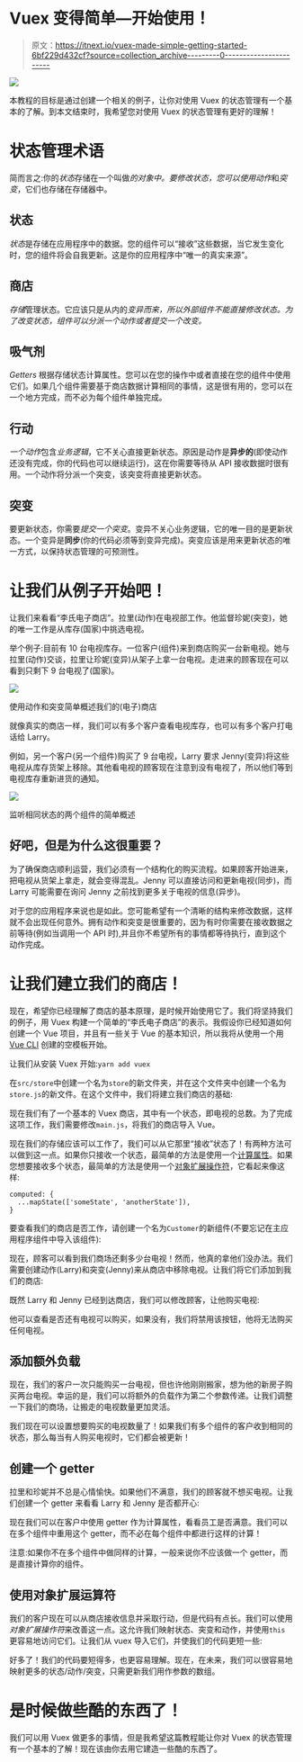 # Vuex 变得简单—开始使用！

> 原文：<https://itnext.io/vuex-made-simple-getting-started-6bf229d432cf?source=collection_archive---------0----------------------->

![](img/e37232974adc3bf1beacac346f3e9383.png)

本教程的目标是通过创建一个相关的例子，让你对使用 Vuex 的状态管理有一个基本的了解。到本文结束时，我希望您对使用 Vuex 的状态管理有更好的理解！

# 状态管理术语

简而言之:你的*状态*存储在一个叫做*的对象中。*要修改状态，您可以使用*动作*和*突变*，它们也存储在存储器中。

## 状态

*状态*是存储在应用程序中的数据。您的组件可以“接收”这些数据，当它发生变化时，您的组件将会自我更新。这是你的应用程序中“唯一的真实来源”。

## 商店

*存储*管理状态。它应该只是从内的*变异而来，所以外部组件不能直接修改状态。为了改变状态，组件可以分派一个动作或者提交一个改变。*

## 吸气剂

*Getters* 根据存储状态计算属性。您可以在您的操作中或者直接在您的组件中使用它们。如果几个组件需要基于商店数据计算相同的事情，这是很有用的，您可以在一个地方完成，而不必为每个组件单独完成。

## 行动

*一个动作*包含*业务逻辑*，它不关心直接更新状态。原因是动作是**异步的**(即使动作还没有完成，你的代码也可以继续运行)，这在你需要等待从 API 接收数据时很有用。一个动作将分派一个突变，该突变将直接更新状态。

## 突变

要更新状态，你需要*提交一个突变*。变异不关心业务逻辑，它的唯一目的是更新状态。一个变异是**同步**(你的代码必须等到变异完成)。突变应该是用来更新状态的唯一方式，以保持状态管理的可预测性。

# 让我们从例子开始吧！

让我们来看看“李氏电子商店”。拉里(动作)在电视部工作。他监督珍妮(突变)，她的唯一工作是从库存(国家)中挑选电视。

举个例子:目前有 10 台电视库存。一位客户(组件)来到商店购买一台新电视。她与拉里(动作)交谈，拉里让珍妮(变异)从架子上拿一台电视。走进来的顾客现在可以看到只剩下 9 台电视了(国家)。

![](img/59674cfe462fab52b05501266bb786ed.png)

使用动作和突变简单概述我们的(电子)商店

就像真实的商店一样，我们可以有多个客户查看电视库存，也可以有多个客户打电话给 Larry。

例如，另一个客户(另一个组件)购买了 9 台电视，Larry 要求 Jenny(变异)将这些电视从库存货架上移除。其他看电视的顾客现在注意到没有电视了，所以他们等到电视库存重新进货的通知。

![](img/a1f3c2c10609d5db59fc8268a468618d.png)

监听相同状态的两个组件的简单概述

## 好吧，但是为什么这很重要？

为了确保商店顺利运营，我们必须有一个结构化的购买流程。如果顾客开始进来，把电视从货架上拿走，就会变得混乱。Jenny 可以直接访问和更新电视(同步)，而 Larry 可能需要在询问 Jenny 之前找到更多关于电视的信息(异步)。

对于您的应用程序来说也是如此。您可能希望有一个清晰的结构来修改数据，这样就不会出现任何意外。拥有动作和突变是很重要的，因为有时你需要在接收数据之前等待(例如当调用一个 API 时),并且你不希望所有的事情都等待执行，直到这个动作完成。

# 让我们建立我们的商店！

现在，希望你已经理解了商店的基本原理，是时候开始使用它了。我们将坚持我们的例子，用 Vuex 构建一个简单的“李氏电子商店”的表示。我假设你已经知道如何创建一个 Vue 项目，并且有一些关于 Vue 的基本知识，所以我将从使用一个用 [Vue CLI](https://cli.vuejs.org/) 创建的空模板开始。

让我们从安装 Vuex 开始:`yarn add vuex`

在`src/store`中创建一个名为`store`的新文件夹，并在这个文件夹中创建一个名为`store.js`的新文件。在这个文件中，我们将建立我们商店的基础:

现在我们有了一个基本的 Vuex 商店，其中有一个状态，即电视的总数。为了完成这项工作，我们需要修改`main.js`，将我们的商店导入 Vue。

现在我们的存储应该可以工作了，我们可以从它那里“接收”状态了！有两种方法可以做到这一点。如果你只接收一个状态，最简单的方法是使用一个[计算属性](https://vuejs.org/v2/guide/computed.html)。如果您想要接收多个状态，最简单的方法是使用一个[对象扩展操作符](https://vuex.vuejs.org/guide/state.html#object-spread-operator)，它看起来像这样:

```
computed: {
  ...mapState(['someState', 'anotherState']),
}
```

要查看我们的商店是否工作，请创建一个名为`Customer`的新组件(不要忘记在主应用程序组件中导入该组件):

现在，顾客可以看到我们商场还剩多少台电视！然而，他真的拿他们没办法。我们需要创建动作(Larry)和突变(Jenny)来从商店中移除电视。让我们将它们添加到我们的商店:

既然 Larry 和 Jenny 已经到达商店，我们可以修改顾客，让他购买电视:

他可以查看是否还有电视可以购买，如果没有，我们将禁用该按钮，他将无法购买任何电视。

## 添加额外负载

现在，我们的客户一次只能购买一台电视，但也许他刚刚搬家，想为他的新房子购买两台电视。幸运的是，我们可以将额外的负载作为第二个参数传递。让我们调整一下我们的商场，让搬走的电视数量更加灵活。

我们现在可以设置想要购买的电视数量了！如果我们有多个组件的客户收到相同的状态，那么每当有人购买电视时，它们都会被更新！

## 创建一个 getter

拉里和珍妮并不总是心情愉快。如果他们不满意，我们的顾客就不想买电视。让我们创建一个 getter 来看看 Larry 和 Jenny 是否都开心:

现在我们可以在客户中使用 getter 作为计算属性，看看员工是否满意。我们可以在多个组件中重用这个 getter，而不必在每个组件中都进行这样的计算！

注意:如果你不在多个组件中做同样的计算，一般来说你不应该做一个 getter，而是直接计算你的组件。

## 使用对象扩展运算符

我们的客户现在可以从商店接收信息并采取行动，但是代码有点长。我们可以使用*对象扩展操作符*来改善这一点。这允许我们映射状态、突变和动作，并使用`this`更容易地访问它们。让我们从 vuex 导入它们，并使我们的代码更短一些:

好多了！我们的代码要短得多，也更容易理解。现在，在未来，我们可以很容易地映射更多的状态/动作/突变，只需更新我们用作参数的数组。

# 是时候做些酷的东西了！

我们可以用 Vuex 做更多的事情，但是我希望这篇教程能让你对 Vuex 的状态管理有一个基本的了解！现在该由你去用它建造一些酷的东西了。